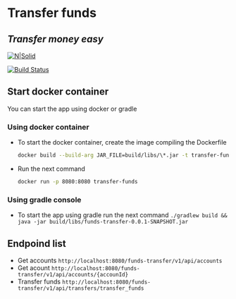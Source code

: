 # Transfer funds
## _Transfer money easy_

[![N|Solid](https://cldup.com/dTxpPi9lDf.thumb.png)](https://nodesource.com/products/nsolid)

[![Build Status](https://travis-ci.org/joemccann/dillinger.svg?branch=master)](https://travis-ci.org/joemccann/dillinger)

## Start docker container

You can start the app using docker or gradle

### Using docker container

- To start the docker container, create the image compiling the Dockerfile
    ```sh
    docker build --build-arg JAR_FILE=build/libs/\*.jar -t transfer-funds .
    ```
- Run the next command
    ```sh
    docker run -p 8080:8080 transfer-funds
    ```

### Using gradle console
- To start the app using gradle run the next command
  ```./gradlew build && java -jar build/libs/funds-transfer-0.0.1-SNAPSHOT.jar```

## Endpoind list

- Get accounts
  ```http://localhost:8080/funds-transfer/v1/api/accounts```
- Get acount
  ```http://localhost:8080/funds-transfer/v1/api/accounts/{accounId}```
- Transfer funds
  ```http://localhost:8080/funds-transfer/v1/api/transfers/transfer_funds```

